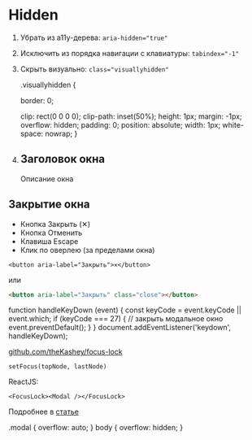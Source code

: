 # Hidden

1. Убрать из a11y-дерева: `aria-hidden="true"`

2. Исключить из порядка навигации с клавиатуры: `tabindex="-1"`

3. Скрыть визуально: `class="visuallyhidden"`

   .visuallyhidden { 

   border: 0;

   clip: rect(0 0 0 0); clip-path: inset(50%); height: 1px; margin: -1px; overflow: hidden; padding: 0; position: absolute; width: 1px; white-space: nowrap; }

4. <div class="modal" role="dialog" 	aria-labelledby="modalTitle" 	aria-describedby="modalDesc" >   <h2 id="modalTitle">Заголовок окна</h2>   <p id="modalDesc">Описание окна</p> </div>

## Закрытие окна

- Кнопка Закрыть (✕)
- Кнопка Отменить
- Клавиша Escape
- Клик по оверлею (за пределами окна)

```
<button aria-label="Закрыть">✕</button>
```

или

```html
<button aria-label="Закрыть" class="close"></button>
```

function handleKeyDown (event) { const keyCode = event.keyCode || event.which; if (keyCode === 27) { 	// закрыть модальное окно 	event.preventDefault(); } } document.addEventListener('keydown', handleKeyDown);



[github.com/theKashey/focus-lock](https://github.com/theKashey/focus-lock)

```
setFocus(topNode, lastNode)
```

ReactJS:

```
<FocusLock><Modal /></FocusLock>
```

Подробнее в [статье](https://habrahabr.ru/post/338130/)



.modal {  overflow: auto; } body { overflow: hidden; }